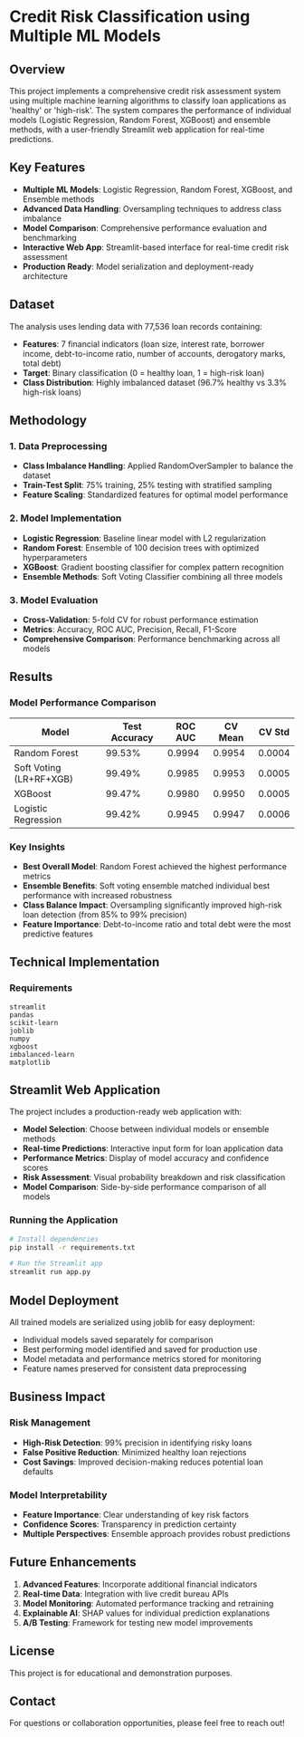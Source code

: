 # Credit Risk Classification using Multiple ML Models

## Overview
This project implements a comprehensive credit risk assessment system using multiple machine learning algorithms to classify loan applications as 'healthy' or 'high-risk'. The system compares the performance of individual models (Logistic Regression, Random Forest, XGBoost) and ensemble methods, with a user-friendly Streamlit web application for real-time predictions.

## Key Features
- **Multiple ML Models**: Logistic Regression, Random Forest, XGBoost, and Ensemble methods
- **Advanced Data Handling**: Oversampling techniques to address class imbalance
- **Model Comparison**: Comprehensive performance evaluation and benchmarking
- **Interactive Web App**: Streamlit-based interface for real-time credit risk assessment
- **Production Ready**: Model serialization and deployment-ready architecture

## Dataset
The analysis uses lending data with 77,536 loan records containing:
- **Features**: 7 financial indicators (loan size, interest rate, borrower income, debt-to-income ratio, number of accounts, derogatory marks, total debt)
- **Target**: Binary classification (0 = healthy loan, 1 = high-risk loan)
- **Class Distribution**: Highly imbalanced dataset (96.7% healthy vs 3.3% high-risk loans)

## Methodology

### 1. Data Preprocessing
- **Class Imbalance Handling**: Applied RandomOverSampler to balance the dataset
- **Train-Test Split**: 75% training, 25% testing with stratified sampling
- **Feature Scaling**: Standardized features for optimal model performance

### 2. Model Implementation
- **Logistic Regression**: Baseline linear model with L2 regularization
- **Random Forest**: Ensemble of 100 decision trees with optimized hyperparameters
- **XGBoost**: Gradient boosting classifier for complex pattern recognition
- **Ensemble Methods**: Soft Voting Classifier combining all three models

### 3. Model Evaluation
- **Cross-Validation**: 5-fold CV for robust performance estimation
- **Metrics**: Accuracy, ROC AUC, Precision, Recall, F1-Score
- **Comprehensive Comparison**: Performance benchmarking across all models

## Results

### Model Performance Comparison
| Model | Test Accuracy | ROC AUC | CV Mean | CV Std |
|-------|---------------|---------|---------|---------|
| Random Forest | 99.53% | 0.9994 | 0.9954 | 0.0004 |
| Soft Voting (LR+RF+XGB) | 99.49% | 0.9985 | 0.9953 | 0.0005 |
| XGBoost | 99.47% | 0.9980 | 0.9950 | 0.0005 |
| Logistic Regression | 99.42% | 0.9945 | 0.9947 | 0.0006 |

### Key Insights
- **Best Overall Model**: Random Forest achieved the highest performance metrics
- **Ensemble Benefits**: Soft voting ensemble matched individual best performance with increased robustness
- **Class Balance Impact**: Oversampling significantly improved high-risk loan detection (from 85% to 99% precision)
- **Feature Importance**: Debt-to-income ratio and total debt were the most predictive features

## Technical Implementation

### Requirements
```
streamlit
pandas
scikit-learn
joblib
numpy
xgboost
imbalanced-learn
matplotlib
```

## Streamlit Web Application

The project includes a production-ready web application with:
- **Model Selection**: Choose between individual models or ensemble methods
- **Real-time Predictions**: Interactive input form for loan application data
- **Performance Metrics**: Display of model accuracy and confidence scores
- **Risk Assessment**: Visual probability breakdown and risk classification
- **Model Comparison**: Side-by-side performance comparison of all models

### Running the Application
```bash
# Install dependencies
pip install -r requirements.txt

# Run the Streamlit app
streamlit run app.py
```

## Model Deployment

All trained models are serialized using joblib for easy deployment:
- Individual models saved separately for comparison
- Best performing model identified and saved for production use
- Model metadata and performance metrics stored for monitoring
- Feature names preserved for consistent data preprocessing

## Business Impact

### Risk Management
- **High-Risk Detection**: 99% precision in identifying risky loans
- **False Positive Reduction**: Minimized healthy loan rejections
- **Cost Savings**: Improved decision-making reduces potential loan defaults

### Model Interpretability
- **Feature Importance**: Clear understanding of key risk factors
- **Confidence Scores**: Transparency in prediction certainty
- **Multiple Perspectives**: Ensemble approach provides robust predictions

## Future Enhancements

1. **Advanced Features**: Incorporate additional financial indicators
2. **Real-time Data**: Integration with live credit bureau APIs
3. **Model Monitoring**: Automated performance tracking and retraining
4. **Explainable AI**: SHAP values for individual prediction explanations
5. **A/B Testing**: Framework for testing new model improvements

## License
This project is for educational and demonstration purposes.

## Contact
For questions or collaboration opportunities, please feel free to reach out!
